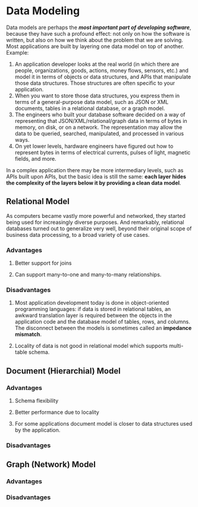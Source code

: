 # Data Modeling

Data models are perhaps the **_most important part of developing software_**, because they have such a profound effect: not only on how the software is written, but also on how we think about the problem that we are solving. Most applications are built by layering one data model on top of another. Example:

1. An application developer looks at the real world (in which there are people, organizations, goods, actions, money flows, sensors, etc.) and model it in terms of objects or data structures, and APIs that manipulate those data structures. Those structures are often specific to your application.
2. When you want to store those data structures, you express them in terms of a general-purpose data model, such as JSON or XML documents, tables in a relational database, or a graph model.
3. The engineers who built your database software decided on a way of representing that JSON/XML/relational/graph data in terms of bytes in memory, on disk, or on a network. The representation may allow the data to be queried, searched, manipulated, and processed in various ways.
4. On yet lower levels, hardware engineers have figured out how to represent bytes in terms of electrical currents, pulses of light, magnetic fields, and more.

In a complex application there may be more intermediary levels, such as APIs built upon APIs, but the basic idea is still the same: **each layer hides the complexity of the layers below it by providing a clean data model**.

## Relational Model

As computers became vastly more powerful and networked, they started being used for increasingly diverse purposes. And remarkably, relational databases turned out to generalize very well, beyond their original scope of business data processing, to a broad variety of use cases.

### Advantages

1. Better support for joins

2. Can support many-to-one and many-to-many relationships.

### Disadvantages

1. Most application development today is done in object-oriented programming languages: if data is stored in relational tables, an awkward translation layer is required between the objects in the application code and the database model of tables, rows, and columns. The disconnect between the models is sometimes called an **impedance mismatch**.

2. Locality of data is not good in relational model which supports multi-table schema.

## Document (Hierarchial) Model

### Advantages

1. Schema flexibility

2. Better performance due to locality

3. For some applications document model is closer to data structures used by the application.

### Disadvantages

## Graph (Network) Model

### Advantages

### Disadvantages
